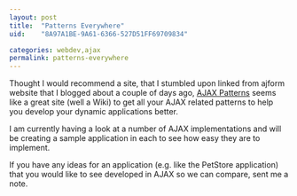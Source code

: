 ```yaml
---
layout: post
title:  "Patterns Everywhere"
uid:	"8A97A1BE-9A61-6366-527D51FF69709834"

categories: webdev,ajax
permalink: patterns-everywhere
---
```

Thought I would recommend a site, that I stumbled upon linked from ajform website that I blogged about a couple of days ago, <a href="http://www.ajaxpatterns.org/">AJAX Patterns</a> seems like a great site (well a Wiki) to get all your AJAX related patterns to help you develop your dynamic applications better.

I am currently having a look at a number of AJAX implementations and will be creating a sample application in each to see how easy they are to implement. 

If you have any ideas for an application (e.g. like the PetStore application) that you would like to see developed in AJAX so we can compare, sent me a note.